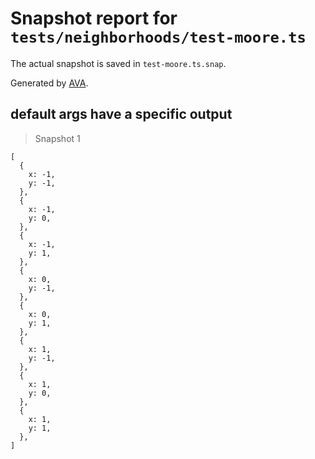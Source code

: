 # Snapshot report for `tests/neighborhoods/test-moore.ts`

The actual snapshot is saved in `test-moore.ts.snap`.

Generated by [AVA](https://avajs.dev).

## default args have a specific output

> Snapshot 1

    [
      {
        x: -1,
        y: -1,
      },
      {
        x: -1,
        y: 0,
      },
      {
        x: -1,
        y: 1,
      },
      {
        x: 0,
        y: -1,
      },
      {
        x: 0,
        y: 1,
      },
      {
        x: 1,
        y: -1,
      },
      {
        x: 1,
        y: 0,
      },
      {
        x: 1,
        y: 1,
      },
    ]
